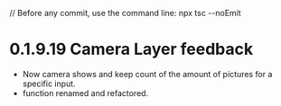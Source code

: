// Before any commit, use the command line: npx tsc --noEmit

# 0.1.9.19 Camera Layer feedback

- Now camera shows and keep count of the amount of pictures for a specific input.
- <AppCamera /> function renamed and refactored.